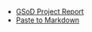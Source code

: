 - [GSoD Project Report](https://docs.google.com/document/d/1j9PHJTyt_yVKoKZuCWeQsFMAGaDTMyag8NLd5STzGgs/edit)
- [Paste to Markdown](https://euangoddard.github.io/clipboard2markdown/)
